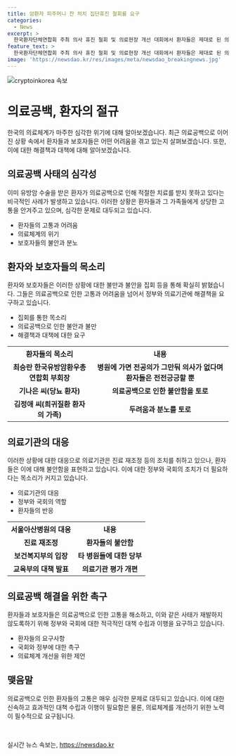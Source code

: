 ```yaml
---
title: 암환자 피주머니 찬 처치 집단휴진 철회를 요구
categories:
  - News
excerpt: >
  한국환자단체연합회 주최 의사 휴진 철회 및 의료현장 개선 대회에서 환자들은 제대로 된 의료를 받지 못하며 고통을 겪고 있다고 호소했습니다. 의료공백 이후 의료 현장의 변화를 염두에 둔 환자와 보호자 400여 명은 이번 집회에 참석했고, 중증환자들의 치료를 위한 서울아산병원의 진료 재조정이 논란을 빚고 있습니다. 국회 및 정부에 대한 환자들의 촉구와 함께, 의평원 개편 문제도 제기되었습니다. 의료 공백으로 인한 환자들의 고통과 불안이 심각한 문제로 대두되고 있습니다.
feature_text: >
  한국환자단체연합회 주최 의사 휴진 철회 및 의료현장 개선 대회에서 환자들은 제대로 된 의료를 받지 못하며 고통을 겪고 있다고 호소했습니다. 의료공백 이후 의료 현장의 변화를 염두에 둔 환자와 보호자 400여 명은 이번 집회에 참석했고, 중증환자들의 치료를 위한 서울아산병원의 진료 재조정이 논란을 빚고 있습니다. 국회 및 정부에 대한 환자들의 촉구와 함께, 의평원 개편 문제도 제기되었습니다. 의료 공백으로 인한 환자들의 고통과 불안이 심각한 문제로 대두되고 있습니다.
image: 'https://newsdao.kr/res/images/meta/newsdao_breakingnews.jpg'
---
```


<p><img src="https://newsdao.kr/res/images/meta/newsdao_breakingnews.jpg" alt="cryptoinkorea 속보" /></p>

<h1 data-ke-size="size26">의료공백, 환자의 절규</h1>

<p data-ke-size="size16">한국의 의료체계가 마주한 심각한 위기에 대해 알아보겠습니다. 최근 의료공백으로 이어진 상황 속에서 환자들과 보호자들은 어떤 어려움을 겪고 있는지 살펴보겠습니다. 또한, 이에 대한 해결책과 대책에 대해 알아보겠습니다.</p>

<h2 data-ke-size="size24">의료공백 사태의 심각성</h2>

<p data-ke-size="size16">이미 유방암 수술을 받은 환자가 의료공백으로 인해 적절한 치료를 받지 못하고 있다는 비극적인 사례가 발생하고 있습니다. 이러한 상황은 환자들과 그 가족들에게 상당한 고통을 안겨주고 있으며, 심각한 문제로 대두되고 있습니다.</p>

<ul>
<li>환자들의 고통과 어려움</li>
<li>의료체계의 위기</li>
<li>보호자들의 불안과 분노</li>
</ul>

<h2 data-ke-size="size24">환자와 보호자들의 목소리</h2>

<p data-ke-size="size16">환자와 보호자들은 이러한 상황에 대한 불만과 불안을 집회 등을 통해 확실히 밝혔습니다. 그들은 의료공백으로 인한 고통과 어려움을 넘어서 정부와 의료기관에 해결책을 요구하고 있습니다.</p>

<ul>
<li>집회를 통한 목소리</li>
<li>의료공백으로 인한 불안과 불만</li>
<li>해결책과 대책에 대한 요구</li>
</ul>

<table>
  <tr>
    <th>환자들의 목소리</th>
    <th>내용</th>
  </tr>
  <tr>
    <td style="text-align: center; height: 17px;"><b>최승란 한국유방암환우총연합회 부회장</b></td>
    <td style="text-align: center; height: 17px;"><b>병원에 가면 전공의가 그만둬 의사가 없다며 환자들은 전전긍긍할 뿐</b></td>
  </tr>
  <tr>
    <td style="text-align: center; height: 17px;"><b>기나은 씨(당뇨 환자)</b></td>
    <td style="text-align: center; height: 17px;"><b>의료공백으로 인한 불안함을 토로</b></td>
  </tr>
  <tr>
    <td style="text-align: center; height: 17px;"><b>김정애 씨(희귀질환 환자의 가족)</b></td>
    <td style="text-align: center; height: 17px;"><b>두려움과 분노를 토로</b></td>
  </tr>
</table>

<h2 data-ke-size="size24">의료기관의 대응</h2>

<p data-ke-size="size16">이러한 상황에 대한 대응으로 의료기관은 진료 재조정 등의 조치를 취하고 있으나, 환자들은 이에 대해 불안함을 표현하고 있습니다. 이에 대한 정부와 국회의 조치가 더 필요하다는 목소리가 커지고 있습니다.</p>

<ul>
<li>의료기관의 대응</li>
<li>정부와 국회의 역할</li>
<li>환자들의 반응</li>
</ul>

<table>
  <tr>
    <th>서울아산병원의 대응</th>
    <th>내용</th>
  </tr>
  <tr>
    <td style="text-align: center; height: 17px;"><b>진료 재조정</b></td>
    <td style="text-align: center; height: 17px;"><b>환자들의 불안함</b></td>
  </tr>
  <tr>
    <td style="text-align: center; height: 17px;"><b>보건복지부의 입장</b></td>
    <td style="text-align: center; height: 17px;"><b>타 병원들에 대한 당부</b></td>
  </tr>
  <tr>
    <td style="text-align: center; height: 17px;"><b>교육부의 대책 발표</b></td>
    <td style="text-align: center; height: 17px;"><b>의료기관 평가 개편</b></td>
  </tr>
</table>

<h2 data-ke-size="size24">의료공백 해결을 위한 촉구</h2>

<p data-ke-size="size16">환자들과 보호자들은 의료공백으로 인한 고통을 해소하고, 이와 같은 사태가 재발하지 않도록하기 위해 정부와 국회에 대한 적극적인 대책 수립과 이행을 요구하고 있습니다.</p>

<ul>
<li>환자들의 요구사항</li>
<li>국회와 정부에 대한 촉구</li>
<li>의료체계 개선을 위한 제언</li>
</ul>

<h2 data-ke-size="size24">맺음말</h2>

<p data-ke-size="size16">의료공백으로 인한 환자들의 고통은 매우 심각한 문제로 대두되고 있습니다. 이에 대한 신속하고 효과적인 대책 수립과 이행이 필요함은 물론, 의료체계를 개선하기 위한 노력이 필수적으로 요구됩니다.</p>

<p data-ke-size="size16">&nbsp;</p>
실시간 뉴스 속보는, <a href="https://newsdao.kr" rel="dofollow">https://newsdao.kr</a>



